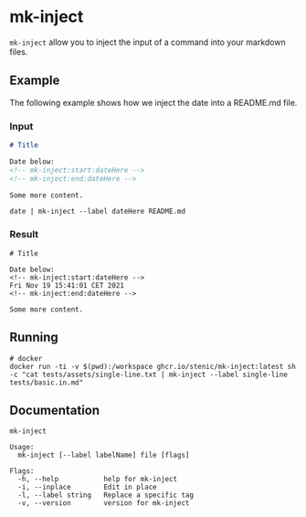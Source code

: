 # mk-inject

`mk-inject` allow you to inject the input of a command into your markdown files.

## Example

The following example shows how we inject the date into a README.md file.

### Input

```markdown
# Title

Date below:
<!-- mk-inject:start:dateHere -->
<!-- mk-inject:end:dateHere -->

Some more content.
```

```shell
date | mk-inject --label dateHere README.md
```

### Result

```
# Title

Date below:
<!-- mk-inject:start:dateHere -->
Fri Nov 19 15:41:01 CET 2021
<!-- mk-inject:end:dateHere -->

Some more content.
```


## Running

```shell
# docker
docker run -ti -v $(pwd):/workspace ghcr.io/stenic/mk-inject:latest sh -c "cat tests/assets/single-line.txt | mk-inject --label single-line tests/basic.in.md"
```

## Documentation

<!-- mk-inject:start:help prefix="```shell" suffix="```" -->
```shell
mk-inject

Usage:
  mk-inject [--label labelName] file [flags]

Flags:
  -h, --help           help for mk-inject
  -i, --inplace        Edit in place
  -l, --label string   Replace a specific tag
  -v, --version        version for mk-inject
```
<!-- mk-inject:end:help -->
